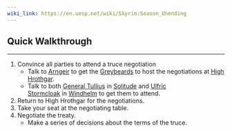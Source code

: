 ```yaml
---
wiki_link: https://en.uesp.net/wiki/Skyrim:Season_Unending
---
```

## Quick Walkthrough
---
1. Convince all parties to attend a truce negotiation
    - Talk to [Arngeir](https://en.uesp.net/wiki/Skyrim:Arngeir "Skyrim:Arngeir") to get the [Greybeards](https://en.uesp.net/wiki/Skyrim:Greybeards "Skyrim:Greybeards") to host the negotiations at [High Hrothgar](https://en.uesp.net/wiki/Skyrim:High_Hrothgar "Skyrim:High Hrothgar").
    - Talk to both [General Tullius](https://en.uesp.net/wiki/Skyrim:General_Tullius "Skyrim:General Tullius") in [Solitude](https://en.uesp.net/wiki/Skyrim:Solitude "Skyrim:Solitude") and [Ulfric Stormcloak](https://en.uesp.net/wiki/Skyrim:Ulfric_Stormcloak "Skyrim:Ulfric Stormcloak") in [Windhelm](https://en.uesp.net/wiki/Skyrim:Windhelm "Skyrim:Windhelm") to get them to attend.
2. Return to High Hrothgar for the negotiations.
3. Take your seat at the negotiating table.
4. Negotiate the treaty.
    - Make a series of decisions about the terms of the truce.